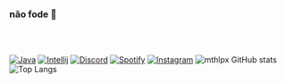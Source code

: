 
### não fode 🖕
### ㅤ
[![Java](https://img.shields.io/badge/Java-ED8B00?style=for-the-badge&logo=openjdk&logoColor=white)]()
[![Intellij](https://img.shields.io/badge/IntelliJ_IDEA-000000.svg?style=for-the-badge&logo=intellij-idea&logoColor=white)]()
[![Discord](https://img.shields.io/badge/Discord-7289DA?style=for-the-badge&logo=discord&logoColor=white)](https://discord.gg/u8rt3TfpSp)
[![Spotify](https://img.shields.io/badge/Spotify-1ED760?&style=for-the-badge&logo=spotify&logoColor=white)](https://open.spotify.com/user/21s2xrxel5edozihfvqajefoy?si=170201760ab24502)
[![Instagram](https://img.shields.io/badge/Instagram-E4405F?style=for-the-badge&logo=instagram&logoColor=white)](https://www.instagram.com/mth.lpx/)
![mthlpx GitHub stats](https://github-readme-stats.vercel.app/api?username=mthlpx&show_icons=true&theme=dark)
![Top Langs](https://github-readme-stats.vercel.app/api/top-langs/?username=mthlpx&layout=compact)
